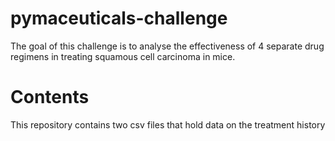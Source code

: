 # pymaceuticals-challenge

The goal of this challenge is to analyse the effectiveness of 4 separate drug regimens in treating squamous cell carcinoma in mice.

# Contents

This repository contains two csv files that hold data on the treatment history 
